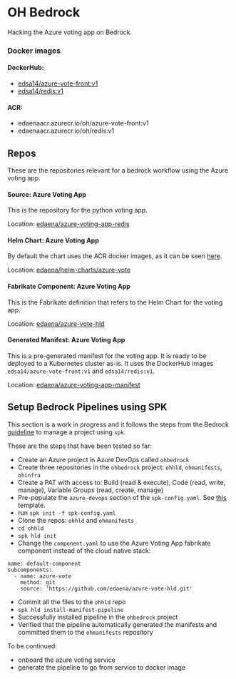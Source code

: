 # OH Bedrock
Hacking the Azure voting app on Bedrock.

### Docker images
#### DockerHub:
- [edsa14/azure-vote-front:v1](https://hub.docker.com/repository/docker/edsa14/azure-vote-front)
- [edsa14/redis:v1](https://hub.docker.com/repository/docker/edsa14/redis)

#### ACR:
- edaenaacr.azurecr.io/oh/azure-vote-front:v1
- edaenaacr.azurecr.io/oh/redis:v1


## Repos
These are the repositories relevant for a bedrock workflow using the Azure voting app.

#### Source: Azure Voting App
This is the repository for the python voting app.

Location: [edaena/azure-voting-app-redis](https://github.com/edaena/azure-voting-app-redis)

#### Helm Chart: Azure Voting App
By default the chart uses the ACR docker images, as it can be seen [here](https://github.com/edaena/helm-charts/blob/da7a3eb19cdc1d661bc0ff3b1eb88c64fd7e9f08/chart-source/azure-vote/values.yaml#L10).

Location: [edaena/helm-charts/azure-vote](https://github.com/edaena/helm-charts/tree/master/chart-source/azure-vote)


#### Fabrikate Component: Azure Voting App
This is the Fabrikate definition that refers to the Helm Chart for the voting app.

Location: [edaena/azure-vote-hld](https://github.com/edaena/azure-vote-hld)

#### Generated Manifest: Azure Voting App
This is a pre-generated manifest for the voting app. It is ready to be deployed to a Kubernetes cluster as-is. It uses the DockerHub images `edsa14/azure-vote-front:v1` and `edsa14/redis:v1`.

Location: [edaena/azure-voting-app-manifest](https://github.com/edaena/azure-voting-app-manifest)

## Setup Bedrock Pipelines using SPK
This section is a work in progress and it follows the steps from the Bedrock [guideline](https://github.com/CatalystCode/spk/blob/master/docs/project-service-management-guide.md#initializing-the-high-level-definition-repository) to manage a project using `spk`.

These are the steps that have been tested so far:
- Create an Azure project in Azure DevOps called `ohbedrock`
- Create three repositories in the `ohbedrock` project: `ohhld`, `ohmanifests`, `ohinfra`
- Create a PAT with access to: Build (read & execute), Code (read, write, manage), Variable Groups (read, create, manage)
- Pre-populate the `azure-devops` section of the `spk-config.yaml`. See [this](https://github.com/CatalystCode/spk/blob/master/spk-config.yaml) template.
- run `spk init -f spk-config.yaml`
- Clone the repos: `ohhld` and `ohmanifests`
- `cd ohhld`
- `spk hld init`
- Change the `component.yaml` to use the Azure Voting App fabrikate component instead of the cloud native stack:
```
name: default-component
subcomponents:
  - name: azure-vote
    method: git
    source: 'https://github.com/edaena/azure-vote-hld.git'
```
- Commit all the files to the `ohhld` repo
- `spk hld install-manifest-pipeline`
- Successfully installed pipeline in the `ohbedrock` project
- Verified that the pipeline automatically generated the manifests and committed them to the `ohmanifests` repository


To be continued:
- onboard the azure voting service
- generate the pipeline to go from service to docker image
